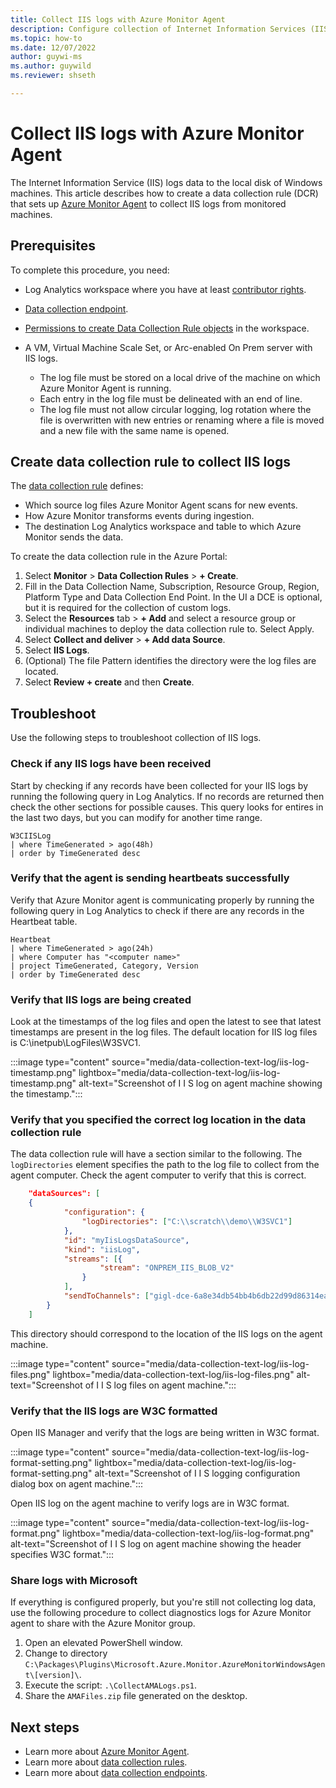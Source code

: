 ```yaml
---
title: Collect IIS logs with Azure Monitor Agent
description: Configure collection of Internet Information Services (IIS) logs on virtual machines with Azure Monitor Agent.
ms.topic: how-to
ms.date: 12/07/2022
author: guywi-ms
ms.author: guywild
ms.reviewer: shseth

---
```


# Collect IIS logs with Azure Monitor Agent

The Internet Information Service (IIS) logs data to the local disk of Windows machines. This article describes how to create a data collection rule (DCR) that sets up [Azure Monitor Agent](azure-monitor-agent-overview.md) to collect IIS logs from monitored machines. 

## Prerequisites
To complete this procedure, you need: 

- Log Analytics workspace where you have at least [contributor rights](../logs/manage-access.md#azure-rbac).
- [Data collection endpoint](../essentials/data-collection-endpoint-overview.md#create-data-collection-endpoint).
- [Permissions to create Data Collection Rule objects](../essentials/data-collection-rule-overview.md#permissions) in the workspace.
- A VM, Virtual Machine Scale Set, or Arc-enabled On Prem server with IIS logs. 
    
    - The log file must be stored on a local drive of the machine on which Azure Monitor Agent is running. 
    - Each entry in the log file must be delineated with an end of line. 
    - The log file must not allow circular logging, log rotation where the file is overwritten with new entries or renaming where a file is moved and a new file with the same name is opened. 

## Create data collection rule to collect IIS logs
The [data collection rule](../essentials/data-collection-rule-overview.md) defines: 

- Which source log files Azure Monitor Agent scans for new events.
- How Azure Monitor transforms events during ingestion.
- The destination Log Analytics workspace and table to which Azure Monitor sends the data.

To create the data collection rule in the Azure Portal:

1. Select **Monitor** > **Data Collection Rules** > **+ Create**. 
1. Fill in the Data Collection Name, Subscription, Resource Group, Region, Platform Type and Data Collection End Point. In the UI a DCE is optional, but it is required for the collection of custom logs. 
1. Select the **Resources** tab > **+ Add** and select a resource group or individual machines to deploy the data collection rule to. Select Apply.
1. Select **Collect and deliver** > **+ Add data Source**. 
1. Select **IIS Logs**.
1. (Optional) The file Pattern identifies the directory were the log files are located. 
1. Select **Review + create** and then **Create**.

## Troubleshoot
Use the following steps to troubleshoot collection of IIS logs. 

### Check if any IIS logs have been received
Start by checking if any records have been collected for your IIS logs by running the following query in Log Analytics. If no records are returned then check the other sections for possible causes. This query looks for entires in the last two days, but you can modify for another time range.

``` kusto
W3CIISLog
| where TimeGenerated > ago(48h)
| order by TimeGenerated desc
```

### Verify that the agent is sending heartbeats successfully
Verify that Azure Monitor agent is communicating properly by running the following query in Log Analytics to check if there are any records in the Heartbeat table.

``` kusto
Heartbeat
| where TimeGenerated > ago(24h)
| where Computer has "<computer name>"
| project TimeGenerated, Category, Version
| order by TimeGenerated desc
```

### Verify that IIS logs are being created
Look at the timestamps of the log files and open the latest to see that latest timestamps are present in the log files. The default location for IIS log files is C:\\inetpub\\LogFiles\\W3SVC1.

:::image type="content" source="media/data-collection-text-log/iis-log-timestamp.png" lightbox="media/data-collection-text-log/iis-log-timestamp.png" alt-text="Screenshot of I I S log on agent machine showing the timestamp.":::

### Verify that you specified the correct log location in the data collection rule
The data collection rule will have a section similar to the following. The `logDirectories` element specifies the path to the log file to collect from the agent computer. Check the agent computer to verify that this is correct.

``` json
    "dataSources": [
    {
            "configuration": {
                "logDirectories": ["C:\\scratch\\demo\\W3SVC1"]
            },
            "id": "myIisLogsDataSource",
            "kind": "iisLog",
            "streams": [{
                    "stream": "ONPREM_IIS_BLOB_V2"
                }
            ],
            "sendToChannels": ["gigl-dce-6a8e34db54bb4b6db22d99d86314eaee"]
        }
    ]
```

This directory should correspond to the location of the IIS logs on the agent machine.

:::image type="content" source="media/data-collection-text-log/iis-log-files.png" lightbox="media/data-collection-text-log/iis-log-files.png" alt-text="Screenshot of I I S log files on agent machine.":::

### Verify that the IIS logs are W3C formatted
Open IIS Manager and verify that the logs are being written in W3C format.

:::image type="content" source="media/data-collection-text-log/iis-log-format-setting.png" lightbox="media/data-collection-text-log/iis-log-format-setting.png" alt-text="Screenshot of I I S logging configuration dialog box on agent machine.":::

Open IIS log on the agent machine to verify logs are in W3C format.

:::image type="content" source="media/data-collection-text-log/iis-log-format.png" lightbox="media/data-collection-text-log/iis-log-format.png" alt-text="Screenshot of I I S log on agent machine showing the header specifies W3C format.":::

### Share logs with Microsoft
If everything is configured properly, but you're still not collecting log data, use the following procedure to collect diagnostics logs for Azure Monitor agent to share with the Azure Monitor group.

1. Open an elevated PowerShell window.
1. Change to directory `C:\Packages\Plugins\Microsoft.Azure.Monitor.AzureMonitorWindowsAgent\[version]\`.
1. Execute the script: `.\CollectAMALogs.ps1`.
1. Share the `AMAFiles.zip` file generated on the desktop.

## Next steps

- Learn more about [Azure Monitor Agent](azure-monitor-agent-overview.md).
- Learn more about [data collection rules](../essentials/data-collection-rule-overview.md).
- Learn more about [data collection endpoints](../essentials/data-collection-endpoint-overview.md).
